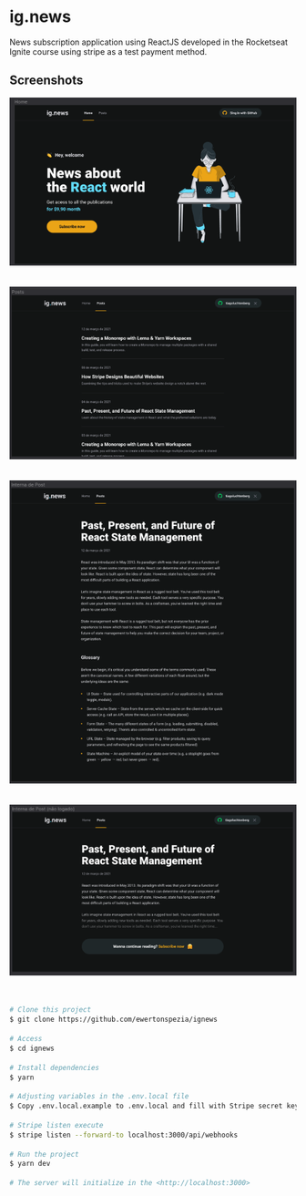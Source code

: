 # ig.news

News subscription application using ReactJS developed in the Rocketseat Ignite course using stripe as a test payment method.

## Screenshots

<div align="center" id="top"> 
  <img src="./public/images/home-ignews.png" alt="Home ignews" />
</div>
<br/>
<br/>
<div align="center" id="top"> 
  <img src="./public/images/posts-ignews.png" alt="Posts ignews" />
</div>
<br/>
<br/>
<div align="center" id="top"> 
  <img src="./public/images/inside-posts-ignews.png" alt="Inside posts ignews" />
</div>
<br/>
<br/>
<div align="center" id="top"> 
  <img src="./public/images/posts-not-login-ignews.png" alt="Posts not login ignews" />
</div>
<br/>
<br/>

```bash
# Clone this project
$ git clone https://github.com/ewertonspezia/ignews

# Access
$ cd ignews

# Install dependencies
$ yarn

# Adjusting variables in the .env.local file
$ Copy .env.local.example to .env.local and fill with Stripe secret key

# Stripe listen execute
$ stripe listen --forward-to localhost:3000/api/webhooks

# Run the project
$ yarn dev

# The server will initialize in the <http://localhost:3000>
```
